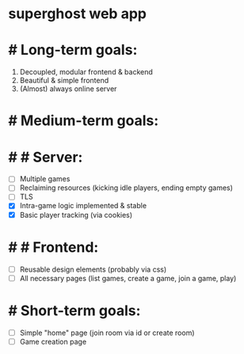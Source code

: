 # superghost web app

# # Long-term goals:
1. Decoupled, modular frontend & backend
2. Beautiful & simple frontend
3. (Almost) always online server

# # Medium-term goals:

# # # Server:
- [ ] Multiple games
- [ ] Reclaiming resources (kicking idle players, ending empty games)
- [ ] TLS
- [x] Intra-game logic implemented & stable
- [x] Basic player tracking (via cookies)

# # # Frontend:
- [ ] Reusable design elements (probably via css)
- [ ] All necessary pages (list games, create a game, join a game, play)

# # Short-term goals:
- [ ] Simple "home" page (join room via id or create room)
- [ ] Game creation page
